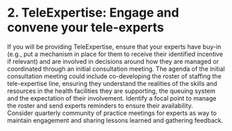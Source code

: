# 2. TeleExpertise: Engage and convene your tele-experts

If you will be providing TeleExpertise, ensure that your experts have buy-in (e.g., put a mechanism in place for them to receive their identified incentive if relevant) and are involved in decisions around how they are managed or coordinated through an initial consultation meeting. The agenda of the initial consultation meeting could include co-developing the roster of staffing the tele-expertise line, ensuring they understand the realities of the skills and resources in the health facilities they are supporting, the queuing system and the expectation of their involvement. Identify a focal point to manage the roster and send experts reminders to ensure their availability.\
Consider quarterly community of practice meetings for experts as way to maintain engagement and sharing lessons learned and gathering feedback.
